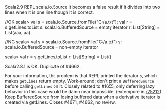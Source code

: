 Scala2.9 REPL scala.io.Source
It becomes a false result if it divides into two lines when it is one line though it is correct.

//OK
scala> val s = scala.io.Source.fromFile("C:/a.txt"); val r = s.getLines.toList
s: scala.io.BufferedSource = empty iterator
r: List[String] = List(aaa, aa)

//NG
scala> val s = scala.io.Source.fromFile("C:/a.txt")
s: scala.io.BufferedSource = non-empty iterator

scala> val r = s.getLines.toList
r: List[String] = List()


Scala2.8.1 is OK.
Duplicate of #4662.

For your information, the problem is that REPL printed the iterator `s`, which makes `getLines` return empty. Work-around: don't print a `BufferedSource` before calling `getLines` on it.
Closely related to #1655, only deferring lazy behavior in this case would be damn near impossible.
(extempore in [r25212](https://codereview.scala-lang.org/fisheye/changelog/scala-svn?cs=25212)) Keep BufferedSource from losing buffered data when a derivative iterator
is created via getLines.  Closes #4671, #4662, no review.

